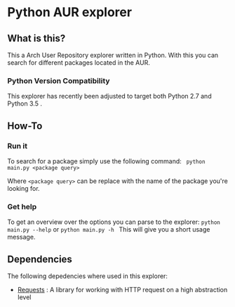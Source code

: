 # Python AUR explorer

## What is this?
This a Arch User Repository explorer written in Python.
With this you can search for different packages located in the AUR.

### Python Version Compatibility
This explorer has recently been adjusted to target both Python 2.7 and Python 3.5 . 

## How-To

### Run it
To search for a package simply use the following command:
``` python main.py <package query>```

Where `<package query>` can be replace with the name of the package you're looking for.

### Get help
To get an overview over the options you can parse to the explorer:
```python main.py --help``` or
```python main.py -h ``` 
This will give you a short usage message.

## Dependencies
The following depedencies where used in this explorer:
- [Requests](http://docs.python-requests.org/en/master/) : A library for working with HTTP request on a high abstraction level
